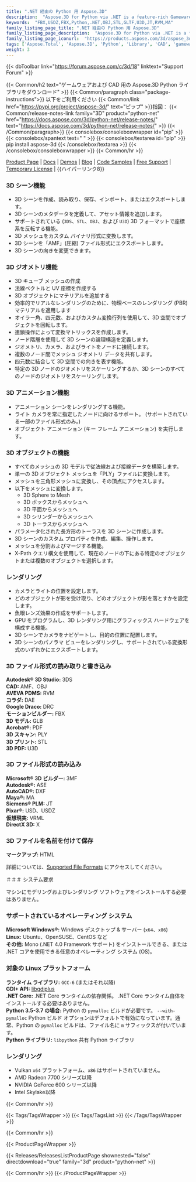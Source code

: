 ```yaml
---
title: ".NET 経由の Python 用 Aspose.3D"
description:  "Aspose.3D for Python via .NET is a feature-rich Gameware and Computer-Aided-Designing (CAD) API to manipulate documents without any 3D modeling and rendering software dependencies. API supports Discreet3DS, WavefrontOBJ, FBX (ASCII, Binary), USD, USDZ, STL (ASCII, Binary), Maya(ASCII), Universal3D, Collada, glTF, GLB, PLY, DirectX, Google Draco file formats and more. Developers can create, read, convert, modify and control the substance of 3D document formats easily."
keywords:  "FBX,USDZ,FBX,Python,.NET,OBJ,STL,GLTF,U3D,JT,RVM,MA"
family_listing_page_title: ".NET 経由の Python 用 Aspose.3D"
family_listing_page_description:  "Aspose.3D for Python via .NET is a feature-rich Gameware and Computer-Aided-Designing (CAD) API to manipulate documents without any 3D modeling and rendering software dependencies. API supports Discre"
family_listing_page_iconurl:  "https://products.aspose.com/3d/aspose_3d-for-python-via-net.svg"
tags: ['Aspose.Total', 'Aspose.3D', 'Python', 'Library', 'CAD', 'gameware', 'scene', 'object', 'model', 'modeling', 'render', 'VRML', 'polygon', 'linear', 'extrusion', 'viewport', 'cylinder', 'pointcloud', 'animation', 'geometry', 'format', 'file', '3DS', '3MF', 'AMF', 'ASE', 'RVM', 'DAE', 'DRC', 'DXF', 'FBX', 'gITF', 'OBJ', 'PDF', 'HTML', 'PLY', 'JT', 'STL', 'U3D', 'USD', 'USDZ', 'VRML', 'X', 'DirectX', 'Maya']
weight: 3
---
```


{{< dbToolbar link="https://forum.aspose.com/c/3d/18" linktext="Support Forum" >}}

{{< Common/h2 text="ゲームウェアおよび CAD 用の Aspose.3D Python ライブラリをダウンロード"  >}}
{{< Common/paragraph class="package-instructions">}}
以下をご利用ください
{{< Common/link href="https://pypi.org/project/aspose-3d/" text="ピップ"  >}}指図：
{{< Common/release-notes-link family="3D" product="python-net" href="https://docs.aspose.com/3d/python-net/release-notes/" text="https://docs.aspose.com/3d/python-net/release-notes/"  >}}
{{< /Common/paragraph>}}
{{< consolebox/consoleboxwrapper id="pip" >}}
       {{< consolebox/spantext text=" " >}}
       {{< consolebox/textarea id="pip" >}} pip install aspose-3d {{< /consolebox/textarea >}}
{{< /consolebox/consoleboxwrapper >}}
{{< Common/hr >}}

[Product Page](https://products.aspose.com/3d/python-net/) | [Docs](https://docs.aspose.com/3d/python-net/) | [Demos](https://products.aspose.app/3d/family/) | [Blog](https://blog.aspose.com/categories/aspose.3d-product-family/) | [Code Samples](https://github.com/aspose-3d/Aspose.3D-for-Python-via-.NET) | [Free Support](https://forum.aspose.com/c/3d/18) | [Temporary License](https://purchase.aspose.com/temporary-license) | {{ハイパーリンク8}}

### 3D シーン機能

- 3D シーンを作成、読み取り、保存、インポート、またはエクスポートします。
- 3D シーンのメタデータを定義して、アセット情報を追加します。
- サポートされている (`3DS`、`STL`、`OBJ`、および `U3D`) 3D フォーマットで座標系を反転する機能。
- 3D メッシュをカスタム バイナリ形式に変換します。
- 3D シーンを「AMF」(圧縮) ファイル形式にエクスポートします。
- 3D シーンの向きを変更できます。

### 3D ジオメトリ機能

- 3D キューブ メッシュの作成
- 法線ベクトルと UV 座標を作成する
- 3D オブジェクトにマテリアルを追加する
- 効率的でリアルなレンダリングのために、物理ベースのレンダリング (PBR) マテリアルを適用します
- オイラー角、四元数、およびカスタム変換行列を使用して、3D 空間でオブジェクトを回転します。
- 連鎖操作によって変換マトリックスを作成します。
- ノード階層を使用して 3D シーンの論理構造を定義します。
- ジオメトリ、カメラ、およびライトをノードに接続します。
- 複数のノード間でメッシュ ジオメトリ データを共有します。
- 四元数に結合して 3D 空間での向きを表す機能。
- 特定の 3D ノードのジオメトリをスケーリングするか、3D シーンのすべてのノードのジオメトリをスケーリングします。

### 3D アニメーション機能

- アニメーション シーンをレンダリングする機能。
- ライト カメラを常に指定したノードに向けるサポート。 (サポートされている一部のファイル形式のみ。)
- オブジェクト アニメーション (キー フレーム アニメーション) を実行します。

### 3D オブジェクトの機能

- すべてのメッシュの 3D モデルで従法線および接線データを構築します。
- 単一の 3D オブジェクト メッシュを「PLY」ファイルに変換します。
- メッシュを三角形メッシュに変換し、その頂点にアクセスします。
- 以下をメッシュに変換します。
  - 3D Sphere to Mesh
  - 3D ボックスからメッシュへ
  - 3D 平面からメッシュへ
  - 3D シリンダーからメッシュへ
  - 3D トーラスからメッシュへ
- パラメータ化された長方形のトーラスを 3D シーンに作成します。
- 3D シーンのカスタム プロパティを作成、編集、操作します。
- メッシュを分割およびマージする機能。
- X-Path クエリ構文を使用して、現在のノードの下にある特定のオブジェクトまたは複数のオブジェクトを選択します。

### レンダリング

- カメラとライトの位置を設定します。
- どのオブジェクトが影を受け取り、どのオブジェクトが影を落とすかを設定します。
- 魚眼レンズ効果の作成をサポートします。
- GPU をプログラムし、3D レンダリング用にグラフィックス ハードウェアを構成する機能。
- 3D シーンでカメラをナビゲートし、目的の位置に配置します。
- 3D シーンのパノラマ ビューをレンダリングし、サポートされている変換形式のいずれかにエクスポートします。

### 3D ファイル形式の読み取りと書き込み

**Autodesk® 3D Studio:** 3DS\
**CAD:** AMF、OBJ\
**AVEVA PDMS:** RVM\
**コラダ:** DAE\
**Google Draco:** DRC\
**モーションビルダー:** FBX\
**3D モデル:** GLB\
**Acrobat®:** PDF\
**3D スキャン:** PLY\
**3D プリント:** STL\
**3D PDF:** U3D

### 3D ファイル形式の読み込み

**Microsoft® 3D ビルダー:** 3MF\
**Autodesk®:** ASE\
**AutoCAD®:** DXF\
**Maya®:** MA\
**Siemens® PLM:** JT\
**Pixar®:** USD、USDZ\
**仮想現実:** VRML\
**DirectX 3D:** X

### 3D ファイルを名前を付けて保存

**マークアップ:** HTML

詳細については、[Supported File Formats](https://docs.aspose.com/3d/python-net/supported-file-formats/) にアクセスしてください。

＃＃＃ システム要求

マシンにモデリングおよびレンダリング ソフトウェアをインストールする必要はありません。

### サポートされているオペレーティング システム

**Microsoft Windows®:** Windows デスクトップ & サーバー (`x64`、`x86`)\
**Linux:** Ubuntu、OpenSUSE、CentOS など\
**その他:** Mono (.NET 4.0 Framework サポート) をインストールできる、または .NET コアを使用できる任意のオペレーティング システム (OS)。

### 対象の Linux プラットフォーム

**ランタイム ライブラリ:** `GCC-6` (またはそれ以降)\
**GDI+ API:** [libgdiplus](https://github.com/mono/libgdiplus)\
**.NET Core:** .NET Core ランタイムの依存関係。 .NET Core ランタイム自体をインストールする必要はありません。\
**Python 3.5-3.7 の場合:** Python の `pymalloc` ビルドが必要です。 `--with-pymalloc` Python ビルド オプションはデフォルトで有効になっています。通常、Python の `pymalloc` ビルドは、ファイル名に `m` サフィックスが付いています。\
**Python ライブラリ:** `libpython` 共有 Python ライブラリ

### レンダリング

- Vulkan `x64` プラットフォーム、`x86` はサポートされていません。
- AMD Radeon 7700 シリーズ以降
- NVIDIA GeForce 600 シリーズ以降
- Intel Skylake以降

{{< Common/hr >}}

{{< Tags/TagsWrapper >}}
 {{< Tags/TagsList >}}
{{< /Tags/TagsWrapper >}}

{{< Common/hr >}}

{{< ProductPageWrapper >}}
<!-- ReleasesListProductPage-->
   {{< Releases/ReleasesListProductPage shownested="false"  directdownload="true" family="3d" product="python-net" >}}
<!-- /ReleasesListProductPage-->
{{< Common/hr >}}
{{< /ProductPageWrapper >}}

